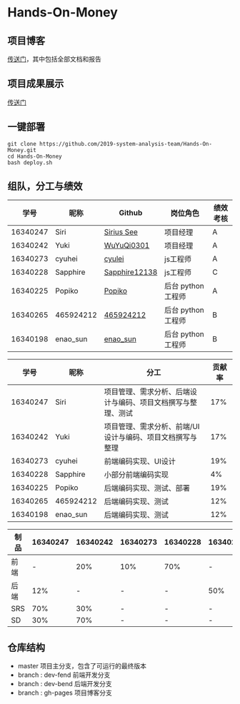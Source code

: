 # Hands-On-Money

## 项目博客

[传送门](https://2019-system-analysis-team.github.io/Hands-On-Money/)，其中包括全部文档和报告

## 项目成果展示

[传送门](https://2019-system-analysis-team.github.io/Hands-On-Money/01-01-demo-pre)

## 一键部署

```
git clone https://github.com/2019-system-analysis-team/Hands-On-Money.git
cd Hands-On-Money
bash deploy.sh
```

## 组队，分工与绩效


| 学号 | 昵称 | Github | 岗位角色 | 绩效考核 |
| ---- | ---- | ------ | -------- | -------- |
| 16340247 | Siri      | [Sirius See](https://github.com/Siriussee)        | 项目经理           | A        |
| 16340242 | Yuki      | [WuYuQi0301](https://github.com/WuYuQi0301)       | 项目经理           | A          |
| 16340273 | cyuhei    | [cyulei](https://github.com/cyulei)               | js工程师           | A          |
| 16340228 | Sapphire  | [Sapphire12138](https://github.com/Sapphire12138) | js工程师           | C          |
| 16340225 | Popiko    | [Popiko](https://github.com/Popiko)               | 后台 python 工程师 | A |
| 16340265 | 465924212 | [465924212](https://github.com/465924212)         | 后台 python 工程师 | B |
| 16340198 | enao_sun  | [enao_sun](https://github.com/enaosun)            | 后台 python 工程师 | B |


| 学号 | 昵称 | 分工 | 贡献率 |
| ---- | ---- | ------ | -------- |
| 16340247 | Siri      | 项目管理、需求分析、后端设计与编码、项目文档撰写与整理、测试 | 17% |
| 16340242 | Yuki      | 项目管理、需求分析、前端/UI设计与编码、项目文档撰写与整理 |17%|
| 16340273 | cyuhei    | 前端编码实现、UI设计 |19%|
| 16340228 | Sapphire  | 小部分前端编码实现 |4%|
| 16340225 | Popiko    | 后端编码实现、测试、部署 |19%|
| 16340265 | 465924212 | 后端编码实现、测试 |12%|
| 16340198 | enao_sun  | 后端编码实现、测试 |12%|

| 制品 | 16340247 | 16340242 | 16340273 | 16340228 | 16340225 | 16340265 | 16340198|
| ---- | ---- | ---- | ---- | ---- | ---- | ---- | ---- |
|前端| - | 20% | 10% | 70% | - | - | - |
|后端| 12% | - | - | - | 50% | 19% | 19% |
|SRS| 70% | 30% | - | - | - | - | - |
|SD| 30% | 70% | - | - | - | - | - |




## 仓库结构
* master 项目主分支，包含了可运行的最终版本
* branch : dev-fend 前端开发分支
* branch : dev-bend 后端开发分支
* branch : gh-pages 项目博客分支
